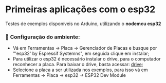# Primeiras aplicações com o esp32
Testes de exemplos disponíveis no Arduino, utilizando o **nodemcu esp32** 

### 🚫 **Configuração do ambiente:**
- Vá em Ferramentas → Placa → Gerenciador de Placas e busque por "'esp32' by Espressif Systemns", em seguida clique em instalar;
- Para utilizar o esp32 é necessário instalar o drive, para o computador reconhecer a placa. Para baixar o drive, basta acessar: [drive](https://www.robocore.net/tutoriais/instalando-driver-do-nodemcu);
- Selecione a placa a ser utilizada nos exemplos, para isso vá em Ferramentas → Placa → esp32 → ESP32 Dev Module
